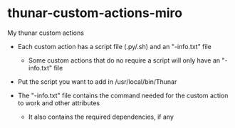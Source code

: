 # thunar-custom-actions-miro
My thunar custom actions

- Each custom action has a script file (.py/.sh) and an "-info.txt" file 
  - Some custom actions that do no require a script will only have an "-info.txt" file
  
- Put the script you want to add in /usr/local/bin/Thunar
- The "-info.txt" file contains the command needed for the custom action to work and other attributes
  - It also contains the required dependencies, if any
